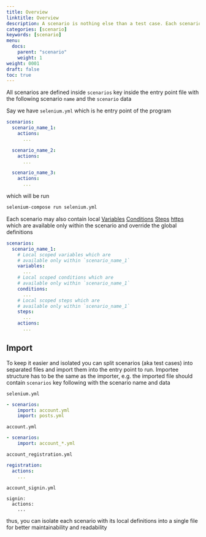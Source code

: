 ```yaml
---
title: Overview
linktitle: Overview
description: A scenario is nothing else than a test case. Each scenario describes a user actions and the expected reaction of the browser.
categories: [scenario]
keywords: [scenario]
menu:
  docs:
    parent: "scenario"
    weight: 1
weight: 0001
draft: false
toc: true
---
```


All scenarios are defined inside `scenarios` key inside the entry point file with the following scenario `name` and the `scenario` data

Say we have `selenium.yml` which is he entry point of the program


```yaml
scenarios:
  scenario_name_1:
    actions:
      ...

  scenario_name_2:
    actions:
      ...

  scenario_name_3:
    actions:
      ...
```

which will be run

```bash
selenium-compose run selenium.yml
```

Each scenario may also contain local [Variables](/scenario/variables/) [Conditions](/scenario/conditions/) [Steps](/scenario/steps/) [https](/scenario/https/) which are available only within the scenario and override the global definitions


```yaml
scenarios:
  scenario_name_1:
    # Local scoped variables which are
    # available only within `scenario_name_1`
    variables:
      ...
    # Local scoped conditions which are
    # available only within `scenario_name_1`  
    conditions:
      ...
    # Local scoped steps which are
    # available only within `scenario_name_1`    
    steps:
      ...    
    actions:
      ...
```

## Import

To keep it easier and isolated you can split scenarios (aka test cases) into separated files and import them into the entry point to run.
Importee structure has to be the same as the importer, e.g. the imported file should contain `scenarios` key following with the scenario name and data

`selenium.yml`

```yaml
- scenarios:
    import: account.yml
    import: posts.yml
```

`account.yml`

```yaml
- scenarios:
    import: account_*.yml
```

`account_registration.yml`

```yaml
registration:
  actions:
    ...
```

`account_signin.yml`

```
signin:
  actions:
    ...
```

thus, you can isolate each scenario with its local definitions into a single file for better maintainability and readability
